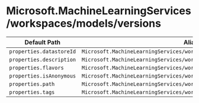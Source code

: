 # Microsoft.MachineLearningServices/workspaces/models/versions

| Default Path | Alias |
|---|---|
| `properties.datastoreId` | `Microsoft.MachineLearningServices/workspaces/models/versions/datastoreId` |
| `properties.description` | `Microsoft.MachineLearningServices/workspaces/models/versions/description` |
| `properties.flavors` | `Microsoft.MachineLearningServices/workspaces/models/versions/flavors` |
| `properties.isAnonymous` | `Microsoft.MachineLearningServices/workspaces/models/versions/isAnonymous` |
| `properties.path` | `Microsoft.MachineLearningServices/workspaces/models/versions/path` |
| `properties.tags` | `Microsoft.MachineLearningServices/workspaces/models/versions/tags` |

